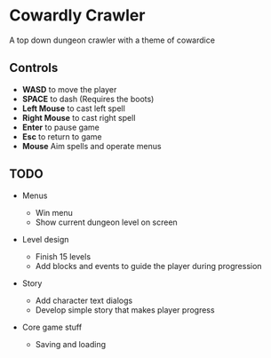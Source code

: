 # Cowardly Crawler
A top down dungeon crawler with a theme of cowardice

## Controls
* **WASD** to move the player
* **SPACE** to dash (Requires the boots)
* **Left Mouse** to cast left spell
* **Right Mouse** to cast right spell
* **Enter** to pause game
* **Esc** to return to game
* **Mouse** Aim spells and operate menus

## TODO
* Menus
  * Win menu
  * Show current dungeon level on screen

* Level design
  * Finish 15 levels
  * Add blocks and events to guide the player during progression

* Story
  * Add character text dialogs
  * Develop simple story that makes player progress

* Core game stuff
  * Saving and loading
